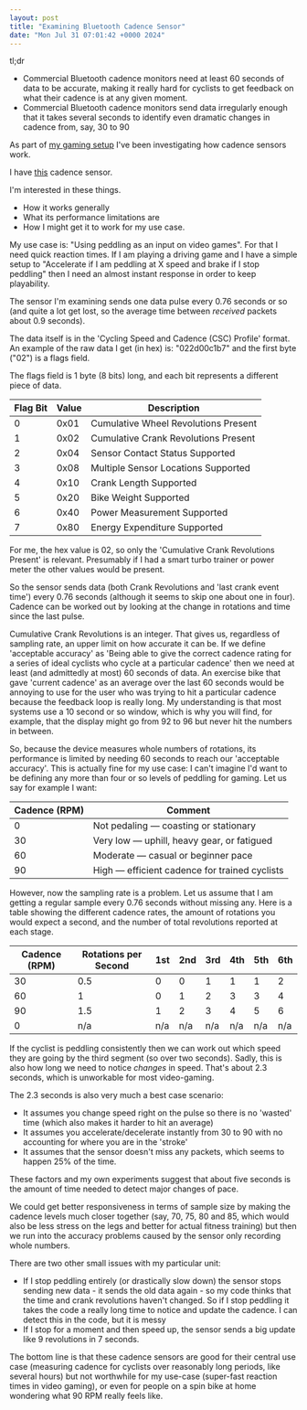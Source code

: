 ```yaml
---
layout: post
title: "Examining Bluetooth Cadence Sensor"
date: "Mon Jul 31 07:01:42 +0000 2024"
---
```



tl;dr

* Commercial Bluetooth cadence monitors need at least 60 seconds of data to be accurate, making it really hard for cyclists to get feedback on what their cadence is at any given moment. 
* Commercial Bluetooth cadence monitors send data irregularly enough that it takes several seconds to identify even dramatic changes in cadence from, say, 30 to 90  


As part of [my gaming setup](https://joereddington.com/2024/06/10/bike.html) I've been investigating how cadence sensors work.  

I have [this](https://www.amazon.co.uk/gp/product/B00L9XNFPY/ref=ppx_yo_dt_b_search_asin_title?ie=UTF8&psc=1) cadence sensor. 

I'm interested in these things.

* How it works generally 
* What its performance limitations are
* How I might get it to work for my use case.  

My use case is: "Using peddling as an input on video games".  For that I need quick reaction times. If I am playing a driving game and I have a simple setup to "Accelerate if I am peddling at X speed and brake if I stop peddling" then I need an almost instant response in order to keep playability. 


The sensor I'm examining sends one data pulse every 0.76 seconds or so (and quite a lot get lost, so the average time between _received_ packets about 0.9 seconds). 

The data itself is in the 'Cycling Speed and Cadence (CSC) Profile' format. An example of the raw data I get (in hex) is: "022d00c1b7" and the first byte ("02") is a flags field. 

The flags field is 1 byte (8 bits) long, and each bit represents a different piece of data.
    

| Flag Bit | Value | Description                                  |
|----------|-------|----------------------------------------------|
| 0        | 0x01  | Cumulative Wheel Revolutions Present         |
| 1        | 0x02  | Cumulative Crank Revolutions Present         |
| 2        | 0x04  | Sensor Contact Status Supported              |
| 3        | 0x08  | Multiple Sensor Locations Supported          |
| 4        | 0x10  | Crank Length Supported                       |
| 5        | 0x20  | Bike Weight Supported                        |
| 6        | 0x40  | Power Measurement Supported                  |
| 7        | 0x80  | Energy Expenditure Supported                 |

For me, the hex value is 02, so only the 'Cumulative Crank Revolutions Present' is relevant. Presumably if I had a smart turbo trainer or power meter the other values would be present. 

So the sensor sends data (both Crank Revolutions and 'last crank event time') every 0.76 seconds (although it seems to skip one about one in four). Cadence can be worked out by looking at the change in rotations and time since the last pulse.  

Cumulative Crank Revolutions is an integer. That gives us, regardless of sampling rate, an upper limit on how accurate it can be.  If we define 'acceptable accuracy' as 'Being able to give the correct cadence rating for a series of ideal cyclists who cycle at a particular cadence' then we need at least (and admittedly at most) 60 seconds of data.  An exercise bike that gave 'current cadence' as an average over the last 60 seconds would be annoying to use for the user who was trying to hit a particular cadence because the feedback loop is really long. My understanding is that most systems use a 10 second or so window, which is why you will find, for example, that the display might go from 92 to 96 but never hit the numbers in between.  

So, because the device measures whole numbers of rotations, its performance is limited by needing 60 seconds to reach our 'acceptable accuracy'.  This is actually fine for my use case: I can't imagine I'd want to be defining any more than four or so levels of peddling for gaming.  Let us say for example I want:  

| Cadence (RPM) | Comment                              |
|---------------|---------------------------------------|
| 0             | Not pedaling — coasting or stationary |
| 30            | Very low — uphill, heavy gear, or fatigued |
| 60            | Moderate — casual or beginner pace    |
| 90            | High — efficient cadence for trained cyclists |


However, now the sampling rate is a problem. Let us assume that I am getting a regular sample every 0.76 seconds without missing any.   Here is a table showing the different cadence rates, the amount of rotations you would expect a second, and the number of total revolutions reported at each stage.  

| Cadence (RPM) | Rotations per Second | 1st | 2nd | 3rd | 4th | 5th | 6th |
|---------------|-----------------------|-----|-----|-----|-----|-----|-----|
| 30            | 0.5                   | 0   | 0   | 1   | 1   | 1   | 2   |
| 60            | 1                     | 0   | 1   | 2   | 3   | 3   | 4   |
| 90            | 1.5                   | 1   | 2   | 3   | 4   | 5   | 6   |
| 0             | n/a                   | n/a | n/a | n/a | n/a | n/a | n/a |


If the cyclist is peddling consistently then we can work out which speed they are going by the third segment (so over two seconds). Sadly, this is also how long we need to notice _changes_ in speed. That's about 2.3 seconds, which is unworkable for most video-gaming. 

The 2.3 seconds is also very much a best case scenario: 

* It assumes you change speed right on the pulse so there is no 'wasted' time (which also makes it harder to hit an average)   
* It assumes you accelerate/decelerate instantly from 30 to 90 with no accounting for where you are in the 'stroke' 
* It assumes that the sensor doesn't miss any packets, which seems to happen 25% of the time.  

These factors and my own experiments suggest that about five seconds is the amount of time needed to detect major changes of pace. 

We could get better responsiveness in terms of sample size by making the cadence levels much closer together (say, 70, 75, 80 and 85, which would also be less stress on the legs and better for actual fitness training) but then we run into the accuracy problems caused by the sensor only recording whole numbers.   


There are two other small issues with my particular unit: 

* If I stop peddling entirely (or drastically slow down) the sensor stops sending new data - it sends the old data again - so my code thinks that the time and crank revolutions haven't changed.  So if I stop peddling it takes the code a really long time to notice and update the cadence. I can detect this in the code, but it is messy 
* If I stop for a moment and then speed up, the sensor sends a big update  like 9 revolutions in 7 seconds.  

The bottom line is that these cadence sensors are good for their central use case (measuring cadence for cyclists over reasonably long periods, like several hours) but not worthwhile for my use-case (super-fast reaction times in video gaming), or even for people on a spin bike at home wondering what 90 RPM really feels like. 
